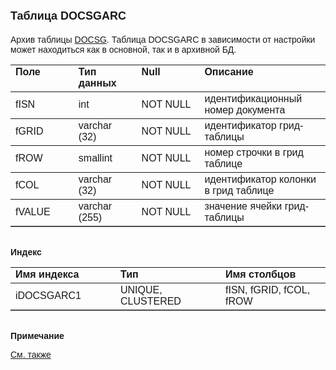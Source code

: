 ﻿<html>
<head>
<title>Таблица DOCSGARC</title>
</head>

<body>

<h1><font size="4" face="Arial">Таблица DOCSGARC</font></h1>

<p><font face="Arial">Архив таблицы <a href="DocsG.html">DOCSG</a>. 
Таблица DOCSGARC в зависимости от настройки может находиться как в основной, так 
и в архивной БД.<br>
</font></p>

<table border="1" cellPadding="5" cols="2" frame="below" rules="rows">
<TBODY>
  <tr vAlign="top">
    <td class="label" width="20%"><font face="Arial"><b>Поле</b></font></td>
    <td class="label" width="20%"><font face="Arial"><strong>Тип 
	данных</strong></font></td>
    <td class="label" width="20%"><font face="Arial"><strong>Null</strong></font></td>
    <td class="label" width="40%"><font face="Arial"><strong>Описание</strong></font></td>
  </tr>
  <tr>
    <td width="20%"><font face="Arial">fISN</font></td>
    <td width="20%"><font face="Arial">int</font></td>
    <td width="20%"><font face="Arial">NOT NULL</font></td>
    <td width="40%"><font face="Arial">идентификационный номер 
	документа</font></td>
  </tr>
  <tr>
    <td width="20%"><font face="Arial">fGRID</font></td>
    <td width="20%"><font face="Arial">varchar (32)</font></td>
    <td width="20%"><font face="Arial">NOT NULL</font></td>
    <td width="40%"><font face="Arial">идентификатор грид-таблицы</font></td>
  </tr>
  <tr>
    <td width="20%"><font face="Arial">fROW</font></td>
    <td width="20%"><font face="Arial">smallint</font></td>
    <td width="20%"><font face="Arial">NOT NULL</font></td>
    <td width="40%"><font face="Arial">номер строчки в грид таблице</font></td>
  </tr>
  <tr>
    <td width="20%"><font face="Arial">fCOL</font></td>
    <td width="20%"><font face="Arial">varchar (32)</font></td>
    <td width="20%"><font face="Arial">NOT NULL</font></td>
    <td width="40%"><font face="Arial">идентификатор колонки в грид 
	таблице</font></td>
  </tr>
  <tr>
    <td width="20%"><font face="Arial">fVALUE</font></td>
    <td width="20%"><font face="Arial">varchar (255)</font></td>
    <td width="20%"><font face="Arial">NOT NULL</font></td>
    <td width="40%"><font face="Arial">значение ячейки грид-таблицы</font></td>
  </tr>
</TBODY>
</table>

<p class="label"><font face="Arial"><b><br>
Индекс</b></font></p>

<table border="1" cellPadding="5" cols="2" frame="below" rules="rows">
  <tr vAlign="top">
    <td class="label" width="33%"><font face="Arial"><b>Имя индекса</b></font></td>
    <td class="label" width="33%"><font face="Arial"><strong>Тип </strong></font></td>
    <td class="label" width="33%"><font face="Arial"><strong>Имя 
	столбцов</strong></font></td>
  </tr>
  <tr>
    <td width="33%"><font face="Arial">iDOCSGARC1</font></td>
    <td width="33%"><font face="Arial">UNIQUE,&nbsp; CLUSTERED</font></td>
    <td width="33%"><font face="Arial">fISN, fGRID, fCOL, fROW</font></td>
  </tr>
</table>

<p class="label"><font face="Arial"><b><br>
Примечание</b></font></p>

<p class="label"><a href="database_scheme.html"><font face="Arial">См. 
также</font></a></p>
</body>
</html>
